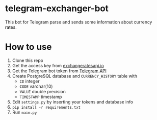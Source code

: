 # telegram-exchanger-bot
This bot for Telegram parse and sends some information about currency rates.

# How to use

1. Clone this repo
1. Get the access key from [exchangeratesapi.io](exchangeratesapi.io)
1. Get the Telegram bot token from [Telegram API](https://core.telegram.org/bots#6-botfather)
1. Create PostgreSQL database and `CURRENCY_HISTORY` table with 
   * `ID` integer 
   * `CODE` varchar(10)
   * `VALUE` double precision
   * `TIMESTAMP` timestamp  
1. Edit `settings.py` by inserting your tokens and database info
1. `pip install -r requirements.txt`
1. Run `main.py`
